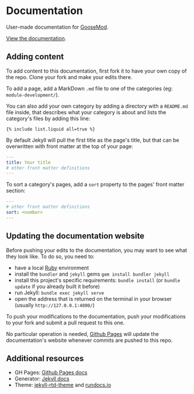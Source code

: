 # Documentation

User-made documentation for [GooseMod](https://goosemod.com).

[View the documentation](https://novagm.github.io/Documentation).

## Adding content

To add content to this documentation, first fork it to have your own copy of
the repo. Clone your fork and make your edits there.

To add a page, add a MarkDown `.md` file to one of the categories
(eg: `module-development/`).

You can also add your own category by adding a directory with a `README.md`
file inside, that describes what your category is about and lists the
category's files by adding this line:

```
{% include list.liquid all=true %}
```

By default Jekyll will pull the first title as the page's title, but that can
be overwritten with front matter at the top of your page:

```yaml
---
title: Your title
# other front matter definitions
---

```

To sort a category's pages, add a `sort` property to the pages' front matter
section:

```yaml
---
# other front matter definitions
sort: <number>
---

```

## Updating the documentation website

Before pushing your edits to the documentation, you may want to see what they
look like. To do so, you need to:

- have a local [Ruby](https://www.ruby-lang.org) environment
- install the `bundler` and `jekyll` gems
  `gem install bundler jekyll`
- install this project's specific requirements:
  `bundle install` (or `bundle update` if you already built it before)
- run Jekyll:
  `bundle exec jekyll serve`
- open the address that is returned on the terminal in your browser
  (usually `http://127.0.0.1:4000/`)

To push your modifications to the documentation, push your modifications to
your fork and submit a pull request to this one.

No particular operation is needed, [Github Pages](https://pages.github.com)
will update the documentation's website whenever commits are pushed to this
repo.

## Additional resources

- GH Pages: [Github Pages docs](https://docs.github.com/en/github/working-with-github-pages/setting-up-a-github-pages-site-with-jekyll)
- Generator: [Jekyll docs](https://jekyllrb.com/docs/)
- Theme: [jekyll-rtd-theme](https://jekyll-rtd-theme.rundocs.io/) and
  [rundocs.io](https://rundocs.io/)


